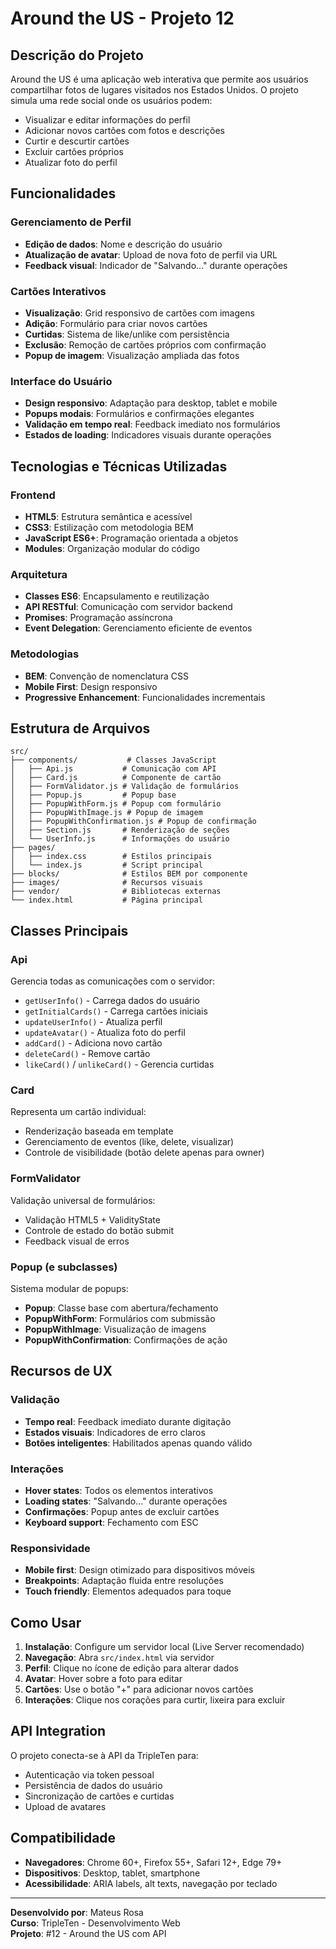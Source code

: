 # Around the US - Projeto 12

## Descrição do Projeto

Around the US é uma aplicação web interativa que permite aos usuários compartilhar fotos de lugares visitados nos Estados Unidos. O projeto simula uma rede social onde os usuários podem:

- Visualizar e editar informações do perfil
- Adicionar novos cartões com fotos e descrições
- Curtir e descurtir cartões
- Excluir cartões próprios
- Atualizar foto do perfil

## Funcionalidades

### Gerenciamento de Perfil

- **Edição de dados**: Nome e descrição do usuário
- **Atualização de avatar**: Upload de nova foto de perfil via URL
- **Feedback visual**: Indicador de "Salvando..." durante operações

### Cartões Interativos

- **Visualização**: Grid responsivo de cartões com imagens
- **Adição**: Formulário para criar novos cartões
- **Curtidas**: Sistema de like/unlike com persistência
- **Exclusão**: Remoção de cartões próprios com confirmação
- **Popup de imagem**: Visualização ampliada das fotos

### Interface do Usuário

- **Design responsivo**: Adaptação para desktop, tablet e mobile
- **Popups modais**: Formulários e confirmações elegantes
- **Validação em tempo real**: Feedback imediato nos formulários
- **Estados de loading**: Indicadores visuais durante operações

## Tecnologias e Técnicas Utilizadas

### Frontend

- **HTML5**: Estrutura semântica e acessível
- **CSS3**: Estilização com metodologia BEM
- **JavaScript ES6+**: Programação orientada a objetos
- **Modules**: Organização modular do código

### Arquitetura

- **Classes ES6**: Encapsulamento e reutilização
- **API RESTful**: Comunicação com servidor backend
- **Promises**: Programação assíncrona
- **Event Delegation**: Gerenciamento eficiente de eventos

### Metodologias

- **BEM**: Convenção de nomenclatura CSS
- **Mobile First**: Design responsivo
- **Progressive Enhancement**: Funcionalidades incrementais

## Estrutura de Arquivos

```
src/
├── components/           # Classes JavaScript
│   ├── Api.js           # Comunicação com API
│   ├── Card.js          # Componente de cartão
│   ├── FormValidator.js # Validação de formulários
│   ├── Popup.js         # Popup base
│   ├── PopupWithForm.js # Popup com formulário
│   ├── PopupWithImage.js # Popup de imagem
│   ├── PopupWithConfirmation.js # Popup de confirmação
│   ├── Section.js       # Renderização de seções
│   └── UserInfo.js      # Informações do usuário
├── pages/
│   ├── index.css        # Estilos principais
│   └── index.js         # Script principal
├── blocks/              # Estilos BEM por componente
├── images/              # Recursos visuais
├── vendor/              # Bibliotecas externas
└── index.html           # Página principal
```

## Classes Principais

### Api

Gerencia todas as comunicações com o servidor:

- `getUserInfo()` - Carrega dados do usuário
- `getInitialCards()` - Carrega cartões iniciais
- `updateUserInfo()` - Atualiza perfil
- `updateAvatar()` - Atualiza foto do perfil
- `addCard()` - Adiciona novo cartão
- `deleteCard()` - Remove cartão
- `likeCard()` / `unlikeCard()` - Gerencia curtidas

### Card

Representa um cartão individual:

- Renderização baseada em template
- Gerenciamento de eventos (like, delete, visualizar)
- Controle de visibilidade (botão delete apenas para owner)

### FormValidator

Validação universal de formulários:

- Validação HTML5 + ValidityState
- Controle de estado do botão submit
- Feedback visual de erros

### Popup (e subclasses)

Sistema modular de popups:

- **Popup**: Classe base com abertura/fechamento
- **PopupWithForm**: Formulários com submissão
- **PopupWithImage**: Visualização de imagens
- **PopupWithConfirmation**: Confirmações de ação

## Recursos de UX

### Validação

- **Tempo real**: Feedback imediato durante digitação
- **Estados visuais**: Indicadores de erro claros
- **Botões inteligentes**: Habilitados apenas quando válido

### Interações

- **Hover states**: Todos os elementos interativos
- **Loading states**: "Salvando..." durante operações
- **Confirmações**: Popup antes de excluir cartões
- **Keyboard support**: Fechamento com ESC

### Responsividade

- **Mobile first**: Design otimizado para dispositivos móveis
- **Breakpoints**: Adaptação fluida entre resoluções
- **Touch friendly**: Elementos adequados para toque

## Como Usar

1. **Instalação**: Configure um servidor local (Live Server recomendado)
2. **Navegação**: Abra `src/index.html` via servidor
3. **Perfil**: Clique no ícone de edição para alterar dados
4. **Avatar**: Hover sobre a foto para editar
5. **Cartões**: Use o botão "+" para adicionar novos cartões
6. **Interações**: Clique nos corações para curtir, lixeira para excluir

## API Integration

O projeto conecta-se à API da TripleTen para:

- Autenticação via token pessoal
- Persistência de dados do usuário
- Sincronização de cartões e curtidas
- Upload de avatares

## Compatibilidade

- **Navegadores**: Chrome 60+, Firefox 55+, Safari 12+, Edge 79+
- **Dispositivos**: Desktop, tablet, smartphone
- **Acessibilidade**: ARIA labels, alt texts, navegação por teclado

---

**Desenvolvido por**: Mateus Rosa  
**Curso**: TripleTen - Desenvolvimento Web  
**Projeto**: #12 - Around the US com API
